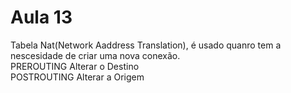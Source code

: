 # Aula 13
Tabela Nat(Network Aaddress Translation), é usado quanro tem a nescesidade de criar uma nova conexão.  
PREROUTING Alterar o Destino  
POSTROUTING Alterar a Origem  
